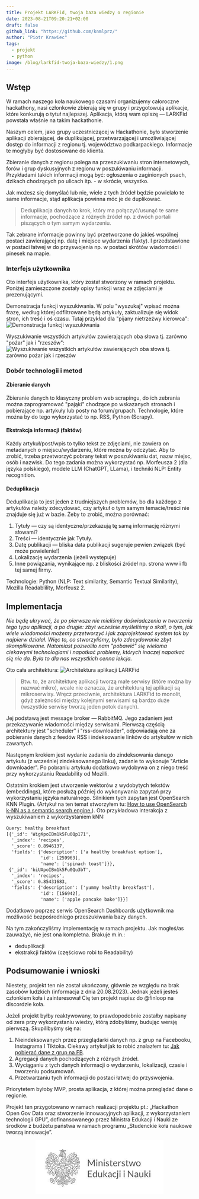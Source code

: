```yaml
---
title: Projekt LARKFid, twoja baza wiedzy o regionie
date: 2023-08-21T09:20:21+02:00
draft: false
github_link: "https://github.com/knmlprz/"
author: "Piotr Krawiec"
tags:
  - projekt
  - python
image: /blog/larkfid-twoja-baza-wiedzy/1.png
---
```


## Wstęp

W ramach naszego koła naukowego czasami organizujemy całoroczne hackathony, nasi członkowie zbierają się w grupy i przygotowują aplikacje, które konkurują o tytuł najlepszej. Aplikacja, którą wam opiszę — LARKFid powstała właśnie na takim hackathonie.

Naszym celem, jako grupy uczestniczącej w Hackathonie, było stworzenie aplikacji zbierającej, de duplikującej, przetwarzającej i umożliwiającej dostęp do informacji z regionu tj. województwa podkarpackiego. Informacje te mogłyby być dostosowane do klienta.

Zbieranie danych z regionu polega na przeszukiwaniu stron internetowych, forów i grup dyskusyjnych z regionu w poszukiwaniu informacji. Przykładami takich informacji mogą być: ogłoszenia o zaginionych psach, dzikach chodzących po ulicach itp. - w skrócie, wszystko.

Jak możesz się domyślać lub nie, wiele z tych źródeł będzie powielało te same informacje, stąd aplikacja powinna móc je de duplikować.

> Deduplikacja danych to krok, który ma połączyć/usunąć te same informacje, pochodzące z różnych źródeł np. z dwóch portali piszących o tym samym wydarzeniu.

Tak zebrane informacje powinny być przetworzone do jakieś wspólnej postaci zawierającej np. datę i miejsce wydarzenia (fakty). I przedstawione w postaci łatwej w do przyswojenia np. w postaci skrótów wiadomości i pinesek na mapie.

### Interfejs użytkownika

Oto interfejs użytkownika, który został stworzony w ramach projektu. Poniżej zamieszczone zostały opisy funkcji wraz ze zdjęciami je prezenującymi.

Demonstracja funkcji wyszukiwania. W polu "wyszukaj" wpisać można frazę, według której odfiltrowane będą artykuły, zaktualizuje się widok stron, ich treść i oś czasu. Tutaj przykład dla "pijany nietrzeźwy kierowca":
<image src="1.png" alt="Demonstracja funkcji wyszukiwania" />

Wyszukiwanie wszystkich artykułów zawierających oba słowa tj. zarówno "pożar" jak i "rzeszów":
<image src="2.png" alt="Wyszukiwanie wszystkich artykułów zawierających oba słowa tj. zarówno pożar jak i rzeszów" />



### Dobór technologii i metod

#### Zbieranie danych

Zbieranie danych to klasyczny problem web scrapingu, do ich zebrania można zaprogramować "pająki" chodzące po wskazanych stronach i pobierające np. artykuły lub posty na forum/grupach. Technologie, które można by do tego wykorzystać to np. RSS, Python (Scrapy).

#### Ekstrakcja informacji (faktów)

Każdy artykuł/post/wpis to tylko tekst ze zdjęciami, nie zawiera on metadanych o miejscu/wydarzeniu, które można by odczytać. Aby to zrobić, trzeba przetworzyć pobrany tekst w poszukiwaniu dat, nazw miejsc, osób i nazwisk. Do tego zadania można wykorzystać np. Morfeusza 2 (dla języka polskiego), modele LLM (ChatGPT, LLama), i techniki NLP: Entity recognition.

#### Deduplikacja

Deduplikacja to jest jeden z trudniejszych problemów, bo dla każdego z artykułów należy zdecydować, czy artykuł o tym samym temacie/treści nie znajduje się już w bazie. Żeby to zrobić, można porównać:

1. Tytuły — czy są identyczne/przekazują tę samą informację różnymi słowami?
2. Treści — identycznie jak Tytuły.
3. Datę publikacji — bliska data publikacji sugeruje pewien związek (być może powielenie!)
4. Lokalizację wydarzenia (jeżeli występuje)
5. Inne powiązania, wynikające np. z bliskości źródeł np. strona www i fb tej samej firmy.

Technologie: Python (NLP: Text similarity, Semantic Textual Similarity), Mozilla Readablility, Morfeusz 2.

## Implementacja

_Nie będę ukrywać, że po pierwsze nie mieliśmy doświadczenia w tworzeniu tego typu aplikacji, a po drugie: zbyt wcześnie myśleliśmy o skali, o tym, jak wiele wiadomości możemy przetworzyć i jak zaprojektować system tak by najpierw działał. Więc to, co stworzyliśmy, było zdecydowanie zbyt skomplikowane. Natomiast pozwoliło nam "pobawić" się wieloma ciekawymi technologiami i napotkać problemy, których inaczej napotkać się nie da. Była to dla nas wszystkich cenna lekcja._

Oto cała architektura:
<image src="larkfid-arch.png" alt="Architektura aplikacji LARKFid" />

> Btw. to, że architekturę aplikacji tworzą małe serwisy (które można by nazwać mikro), wcale nie oznacza, że architekturą tej aplikacji są mikroserwisy. Wręcz przeciwnie, architektura LARKFid to monolit, gdyż zależności między kolejnymi serwisami są bardzo duże (wszystkie serwisy tworzą jeden potok danych).

Jej podstawą jest message broker — RabbitMQ. Jego zadaniem jest przekazywanie wiadomości między serwisami. Pierwszą częścią architektury jest "scheduler" i "rss-downloader", odpowiadają one za pobieranie danych z feedów RSS i indeksowanie linków do artykułów w nich zawartych.

Następnym krokiem jest wydanie zadania do zindeksowania danego artykułu (z wcześniej zindeksowanego linku), zadanie to wykonuje "Article downloader". Po pobraniu artykułu dodatkowo wydobywa on z niego treść przy wykorzystaniu Readability od Mozilli.

Ostatnim krokiem jest utworzenie wektorów z wydobytych tekstów (embeddings), które posłużą później do wykonywania zapytań przy wykorzystaniu języka naturalnego. Silnikiem tych zapytań jest OpenSearch KNN Plugin. (Artykuł na ten temat stworzyłem tu: [How to use OpenSearch k-NN as a semantic search engine ](https://dev.to/finloop/how-to-use-opensearch-k-nn-as-a-semantic-search-engine-je9)). Oto przykładowa interakcja z wyszukiwaniem z wykorzystaniem kNN:

```
Query: healthy breakfast
[{'_id': 'WigKpoIBm1k5Fu0Qp171',
  '_index': 'recipes',
  '_score': 0.8946137,
  'fields': {'description': ['a healthy breakfast option'],
             'id': [259963],
             'name': ['spinach toast']}},
 {'_id': 'biUApoIBm1k5Fu0Qu3bT',
  '_index': 'recipes',
  '_score': 0.85431683,
  'fields': {'description': ['yummy healthy breakfast'],
             'id': [156942],
             'name': ['apple pancake bake']}}]
```

Dodatkowo poprzez serwis OpenSearch Dashboards użytkownik ma możliwość bezpośredniego przeszukiwania bazy danych.

Na tym zakończyliśmy implementację w ramach projektu. Jak mogłeś/as zauważyć, nie jest ona kompletna. Brakuje m.in.:

- deduplikacji
- ekstrakcji faktów (częściowo robi to Readability)

## Podsumowanie i wnioski

Niestety, projekt ten nie został ukończony, głównie ze względu na brak zasobów ludzkich (informacja z dnia 20.08.2023). Jednak jeżeli jesteś członkiem koła i zainteresował Cię ten projekt napisz do @finloop na discordzie koła.

Jeżeli projekt byłby reaktywowany, to prawdopodobnie zostałby napisany od zera przy wykorzystaniu wiedzy, którą zdobyliśmy, budując wersję pierwszą. Skupilibyśmy się na:

1. Nieindeksowanych przez przeglądarki danych np. z grup na Facebooku, Instagrama I Tiktoka. Ciekawy artykuł jak to robić znalazłem tu: [Jak pobierać dane z grup na FB](https://blog.apify.com/scrape-facebook-groups-data/).
2. Agregacji danych pochodzących z różnych źródeł.
3. Wyciąganiu z tych danych informacji o wydarzeniu, lokalizacji, czasie i tworzeniu podsumowań.
4. Przetwarzaniu tych informacji do postaci łatwej do przyswojenia.

Priorytetem byłoby MVP, prosta aplikacja, z której można przeglądać dane o regionie.

Projekt ten przygotowano w ramach realizacji projektu pt.: „Hackathon Open Gov Data oraz stworzenie innowacyjnych aplikacji, z wykorzystaniem technologii GPU”, dofinansowanego przez Ministra Edukacji i Nauki ze środków z budżetu państwa
w ramach programu „Studenckie koła naukowe tworzą innowacje”.

<div style="text-align:center">
  <img src="logo-ministerstwa.jpg" alt="Logo ministerstwa " />
</div>
